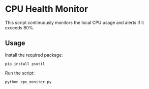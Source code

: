 # CPU Health Monitor

This script continuously monitors the local CPU usage and alerts if it exceeds 80%.

## Usage

Install the required package:

```
pip install psutil
```

Run the script:

```
python cpu_monitor.py
```
